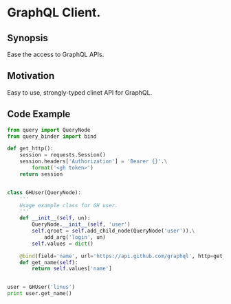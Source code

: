# GraphQL Client.

## Synopsis
Ease the access to GraphQL APIs.

## Motivation
Easy to use, strongly-typed clinet API for GraphQL.

## Code Example
```python
from query import QueryNode
from query_binder import bind

def get_http():
    session = requests.Session()
    session.headers['Authorization'] = 'Bearer {}'.\
        format('<gh token>')
    return session


class GHUser(QueryNode):
    '''
    Usage example class for GH user.
    '''
    def __init__(self, un):
        QueryNode.__init__(self, 'user')
        self.qroot = self.add_child_node(QueryNode('user')).\
            add_arg('login', un)
        self.values = dict()

    @bind(field='name', url='https://api.github.com/graphql', http=get_http())
    def get_name(self):
        return self.values['name']


user = GHUser('linus')
print user.get_name()
